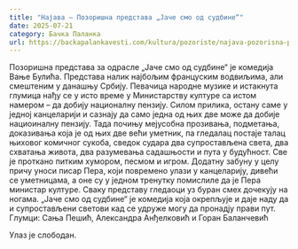 ```yaml
---
title: "Најава – Позоришна представа „Јаче смо од судбине“"
date: 2025-07-21
category: Бачка Паланка
url: https://backapalankavesti.com/kultura/pozoriste/najava-pozorisna-predstava-jace-smo-od-sudbine/
---
```


Позоришна представа за одрасле „Јаче смо од судбине“ је комедија Вање Булића. Представа налик најбољим француским водвиљима, али смештеним у данашњу Србију. Певачица народне музике и истакнута глумица нађу се у исто време у Министарству културе са истом намером – да добију националну пензију. Силом прилика, остану саме у једној канцеларији и сазнају да само једна од њих две може да добије нациоиналну пензију. Тада почињу мејусобна прозивања, подметања, доказивања која је од њих две већи уметник, па гледалац постаје талац њиховог комичног сукоба, сведок судара два супростављена света, два схватања живота, два разумевања
садашњости и пута у будућност. Све је проткано питким хумором, песмом и игром. Додатну забуну у целу причу уноси писар Пера, који повремено улази у канцеларију, дивећи се уметницама, а оне су у једном тренутку помислиле да је Пера министар културе. Сваку представу гледаоци уз буран смех дочекују на ногама. „Јаче смо од судбине“ је комедија која окрепљује и даје наду да и супростављени светови кад се удруже могу да пронадју прави пут. Глумци: Сања Пешић, Александра Анђелковић и Горан Баланчевић

Улаз је слободан.
